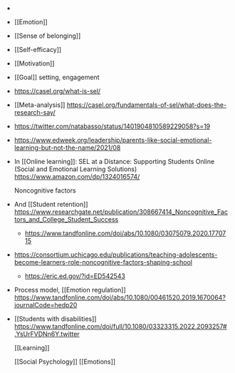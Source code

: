 -
- [[Emotion]]
- [[Sense of belonging]]
- [[Self-efficacy]]
- [[Motivation]]
- [[Goal]] setting, engagement
- https://casel.org/what-is-sel/
- [[Meta-analysis]] https://casel.org/fundamentals-of-sel/what-does-the-research-say/
- https://twitter.com/natabasso/status/1401904810589229058?s=19
- https://www.edweek.org/leadership/parents-like-social-emotional-learning-but-not-the-name/2021/08
- In [[Online learning]]: SEL at a Distance: Supporting Students Online (Social and Emotional Learning Solutions) https://www.amazon.com/dp/1324016574/
  
  Noncognitive factors
- And [[Student retention]] https://www.researchgate.net/publication/308667414_Noncognitive_Factors_and_College_Student_Success
	- https://www.tandfonline.com/doi/abs/10.1080/03075079.2020.1770715
- https://consortium.uchicago.edu/publications/teaching-adolescents-become-learners-role-noncognitive-factors-shaping-school
	- https://eric.ed.gov/?id=ED542543
- Process model, [[Emotion regulation]] https://www.tandfonline.com/doi/abs/10.1080/00461520.2019.1670064?journalCode=hedp20
- [[Students with disabilities]] https://www.tandfonline.com/doi/full/10.1080/03323315.2022.2093257#.YsUrFVDNn6Y.twitter
  
  [[Learning]]
  
  [[Social Psychology]] [[Emotions]]